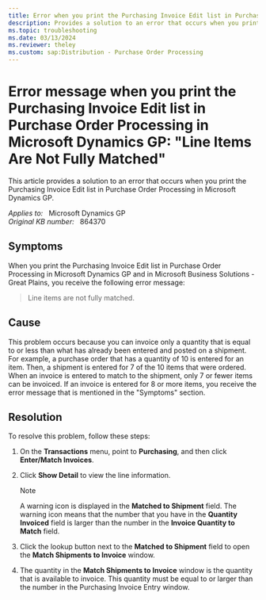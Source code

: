 ```yaml
---
title: Error when you print the Purchasing Invoice Edit list in Purchase Order Processing in Microsoft Dynamics GP 
description: Provides a solution to an error that occurs when you print the Purchasing Invoice Edit list in Purchase Order Processing in Microsoft Dynamics GP.
ms.topic: troubleshooting
ms.date: 03/13/2024
ms.reviewer: theley
ms.custom: sap:Distribution - Purchase Order Processing
---
```

# Error message when you print the Purchasing Invoice Edit list in Purchase Order Processing in Microsoft Dynamics GP: "Line Items Are Not Fully Matched"

This article provides a solution to an error that occurs when you print the Purchasing Invoice Edit list in Purchase Order Processing in Microsoft Dynamics GP.

_Applies to:_ &nbsp; Microsoft Dynamics GP  
_Original KB number:_ &nbsp; 864370

## Symptoms

When you print the Purchasing Invoice Edit list in Purchase Order Processing in Microsoft Dynamics GP and in Microsoft Business Solutions - Great Plains, you receive the following error message:

> Line items are not fully matched.

## Cause

This problem occurs because you can invoice only a quantity that is equal to or less than what has already been entered and posted on a shipment. For example, a purchase order that has a quantity of 10 is entered for an item. Then, a shipment is entered for 7 of the 10 items that were ordered. When an invoice is entered to match to the shipment, only 7 or fewer items can be invoiced. If an invoice is entered for 8 or more items, you receive the error message that is mentioned in the "Symptoms" section.

## Resolution

To resolve this problem, follow these steps:

1. On the **Transactions** menu, point to **Purchasing**, and then click **Enter/Match Invoices**.
2. Click **Show Detail** to view the line information.

    > [!NOTE]
    > A warning icon is displayed in the **Matched to Shipment** field. The warning icon means that the number that you have in the **Quantity Invoiced** field is larger than the number in the **Invoice Quantity to Match** field.
3. Click the lookup button next to the **Matched to Shipment** field to open the **Match Shipments to Invoice** window.
4. The quantity in the **Match Shipments to Invoice** window is the quantity that is available to invoice. This quantity must be equal to or larger than the number in the Purchasing Invoice Entry window.
